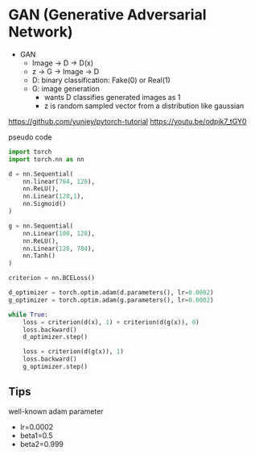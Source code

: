 # GAN (Generative Adversarial Network)

- GAN
  - Image -> D -> D(x)
  - z -> G -> Image -> D
  - D: binary classification: Fake(0) or Real(1)
  - G: image generation
    - wants D classifies generated images as 1
    - z is random sampled vector from a distribution like gaussian

https://github.com/yunjey/pytorch-tutorial
https://youtu.be/odpjk7_tGY0

pseudo code

```py
import torch
import torch.nn as nn

d = nn.Sequential(
    nn.linear(784, 128),
    nn.ReLU(),
    nn.Linear(128,1),
    nn.Sigmoid()
)

g = nn.Sequential(
    nn.Linear(100, 128),
    nn.ReLU(),
    nn.Linear(128, 784),
    nn.Tanh()
)

criterion = nn.BCELoss()

d_optimizer = torch.optim.adam(d.parameters(), lr=0.0002)
g_optimizer = torch.optim.adam(g.parameters(), lr=0.0002)

while True:
    loss = criterion(d(x), 1) + criterion(d(g(x)), 0)
    loss.backward()
    d_optimizer.step()

    loss = criterion(d(g(x)), 1)
    loss.backward()
    g_optimizer.step()
```

## Tips

well-known adam parameter

- lr=0.0002
- beta1=0.5
- beta2=0.999
